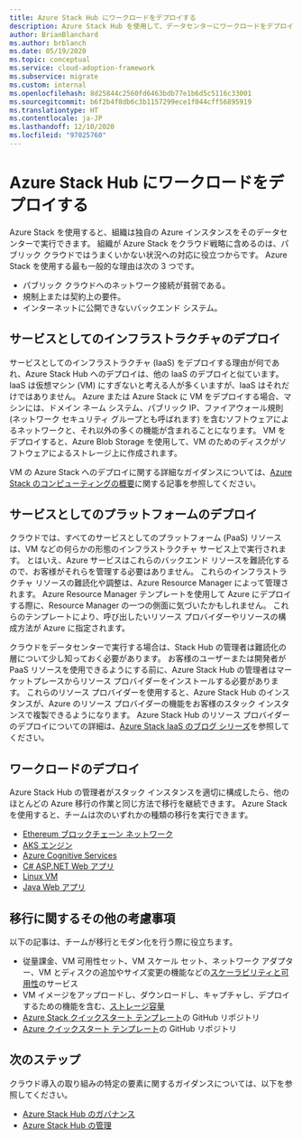 ```yaml
---
title: Azure Stack Hub にワークロードをデプロイする
description: Azure Stack Hub を使用して、データセンターにワークロードをデプロイする方法を説明します。
author: BrianBlanchard
ms.author: brblanch
ms.date: 05/19/2020
ms.topic: conceptual
ms.service: cloud-adoption-framework
ms.subservice: migrate
ms.custom: internal
ms.openlocfilehash: 8d25844c2560fd6463bdb77e1b6d5c5116c33001
ms.sourcegitcommit: b6f2b4f8db6c3b1157299ece1f044cff56895919
ms.translationtype: HT
ms.contentlocale: ja-JP
ms.lasthandoff: 12/10/2020
ms.locfileid: "97025760"
---
```

# <a name="deploy-workloads-to-azure-stack-hub"></a>Azure Stack Hub にワークロードをデプロイする

Azure Stack を使用すると、組織は独自の Azure インスタンスをそのデータセンターで実行できます。 組織が Azure Stack をクラウド戦略に含めるのは、パブリック クラウドではうまくいかない状況への対応に役立つからです。 Azure Stack を使用する最も一般的な理由は次の 3 つです。

- パブリック クラウドへのネットワーク接続が貧弱である。
- 規制上または契約上の要件。
- インターネットに公開できないバックエンド システム。

## <a name="infrastructure-as-a-service-deployment"></a>サービスとしてのインフラストラクチャのデプロイ

サービスとしてのインフラストラクチャ (IaaS) をデプロイする理由が何であれ、Azure Stack Hub へのデプロイは、他の IaaS のデプロイと似ています。 IaaS は仮想マシン (VM) にすぎないと考える人が多くいますが、IaaS はそれだけではありません。 Azure または Azure Stack に VM をデプロイする場合、マシンには、ドメイン ネーム システム、パブリック IP、ファイアウォール規則 (ネットワーク セキュリティ グループとも呼ばれます) を含むソフトウェアによるネットワークと、それ以外の多くの機能が含まれることになります。 VM をデプロイすると、Azure Blob Storage を使用して、VM のためのディスクがソフトウェアによるストレージ上に作成されます。

VM の Azure Stack へのデプロイに関する詳細なガイダンスについては、[Azure Stack のコンピューティングの概要](/azure-stack/user/azure-stack-compute-overview?view=azs-2002)に関する記事を参照してください。

## <a name="platform-as-a-service-deployment"></a>サービスとしてのプラットフォームのデプロイ

クラウドでは、すべてのサービスとしてのプラットフォーム (PaaS) リソースは、VM などの何らかの形態のインフラストラクチャ サービス上で実行されます。 とはいえ、Azure サービスはこれらのバックエンド リソースを難読化するので、お客様がそれらを管理する必要はありません。 これらのインフラストラクチャ リソースの難読化や調整は、Azure Resource Manager によって管理されます。 Azure Resource Manager テンプレートを使用して Azure にデプロイする際に、Resource Manager の一つの側面に気づいたかもしれません。 これらのテンプレートにより、呼び出したいリソース プロバイダーやリソースの構成方法が Azure に指定されます。

クラウドをデータセンターで実行する場合は、Stack Hub の管理者は難読化の層について少し知っておく必要があります。 お客様のユーザーまたは開発者が PaaS リソースを使用できるようにする前に、Azure Stack Hub の管理者はマーケットプレースからリソース プロバイダーをインストールする必要があります。 これらのリソース プロバイダーを使用すると、Azure Stack Hub のインスタンスが、Azure のリソース プロバイダーの機能をお客様のスタック インスタンスで複製できるようになります。 Azure Stack Hub のリソース プロバイダーのデプロイについての詳細は、[Azure Stack IaaS のブログ シリーズ](https://azure.microsoft.com/blog/azure-stack-iaas-part-one/)を参照してください。

## <a name="deploy-workloads"></a>ワークロードのデプロイ

Azure Stack Hub の管理者がスタック インスタンスを適切に構成したら、他のほとんどの Azure 移行の作業と同じ方法で移行を継続できます。 Azure Stack を使用すると、チームは次のいずれかの種類の移行を実行できます。

- [Ethereum ブロックチェーン ネットワーク](/azure-stack/user/azure-stack-ethereum?view=azs-2002)
- [AKS エンジン](/azure-stack/user/azure-stack-kubernetes-aks-engine-overview?view=azs-2002)
- [Azure Cognitive Services](/azure-stack/user/azure-stack-solution-template-cognitive-services?view=azs-2002)
- [C# ASP.NET Web アプリ](/azure-stack/user/azure-stack-dev-start-howto-vm-dotnet?view=azs-2002)
- [Linux VM](/azure-stack/user/azure-stack-dev-start-howto-deploy-linux?view=azs-2002)
- [Java Web アプリ](/azure-stack/user/azure-stack-dev-start-howto-vm-java?view=azs-2002)

## <a name="additional-considerations-during-migration"></a>移行に関するその他の考慮事項

以下の記事は、チームが移行とモダン化を行う際に役立ちます。

- 従量課金、VM 可用性セット、VM スケール セット、ネットワーク アダプター、VM とディスクの追加やサイズ変更の機能などの[スケーラビリティと可用性](https://azure.microsoft.com/blog/azure-stack-iaas-part-six/)のサービス
- VM イメージをアップロードし、ダウンロードし、キャプチャし、デプロイするための機能を含む、[ストレージ容量](https://azure.microsoft.com/blog/azure-stack-iaas-part-3/)
- [Azure Stack クイックスタート テンプレート](https://github.com/Azure/AzureStack-QuickStart-Templates)の GitHub リポジトリ
- [Azure クイックスタート テンプレート](https://github.com/Azure/Azure-QuickStart-Templates)の GitHub リポジトリ

## <a name="next-steps"></a>次のステップ

クラウド導入の取り組みの特定の要素に関するガイダンスについては、以下を参照してください。

- [Azure Stack Hub のガバナンス](./govern.md)
- [Azure Stack Hub の管理](./manage.md)
